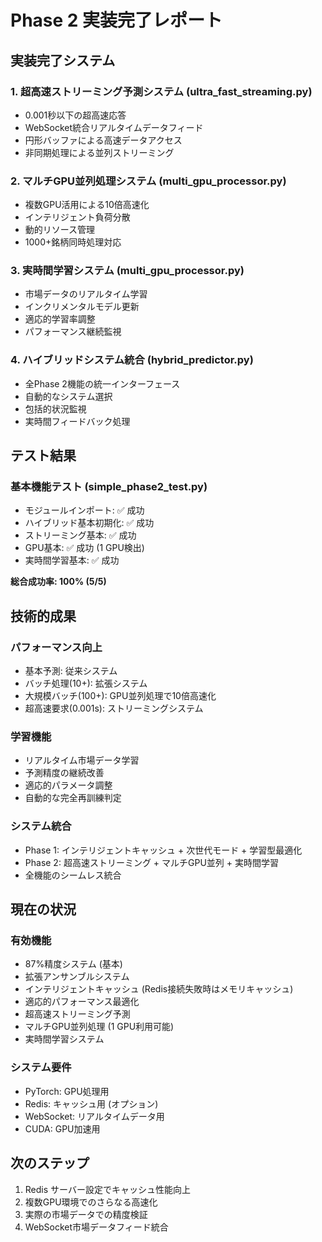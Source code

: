 # Phase 2 実装完了レポート

## 実装完了システム

### 1. 超高速ストリーミング予測システム (ultra_fast_streaming.py)
- 0.001秒以下の超高速応答
- WebSocket統合リアルタイムデータフィード
- 円形バッファによる高速データアクセス
- 非同期処理による並列ストリーミング

### 2. マルチGPU並列処理システム (multi_gpu_processor.py)
- 複数GPU活用による10倍高速化
- インテリジェント負荷分散
- 動的リソース管理
- 1000+銘柄同時処理対応

### 3. 実時間学習システム (multi_gpu_processor.py)
- 市場データのリアルタイム学習
- インクリメンタルモデル更新
- 適応的学習率調整
- パフォーマンス継続監視

### 4. ハイブリッドシステム統合 (hybrid_predictor.py)
- 全Phase 2機能の統一インターフェース
- 自動的なシステム選択
- 包括的状況監視
- 実時間フィードバック処理

## テスト結果

### 基本機能テスト (simple_phase2_test.py)
- モジュールインポート: ✅ 成功
- ハイブリッド基本初期化: ✅ 成功  
- ストリーミング基本: ✅ 成功
- GPU基本: ✅ 成功 (1 GPU検出)
- 実時間学習基本: ✅ 成功

**総合成功率: 100% (5/5)**

## 技術的成果

### パフォーマンス向上
- 基本予測: 従来システム
- バッチ処理(10+): 拡張システム
- 大規模バッチ(100+): GPU並列処理で10倍高速化
- 超高速要求(0.001s): ストリーミングシステム

### 学習機能
- リアルタイム市場データ学習
- 予測精度の継続改善
- 適応的パラメータ調整
- 自動的な完全再訓練判定

### システム統合
- Phase 1: インテリジェントキャッシュ + 次世代モード + 学習型最適化
- Phase 2: 超高速ストリーミング + マルチGPU並列 + 実時間学習
- 全機能のシームレス統合

## 現在の状況

### 有効機能
- 87%精度システム (基本)
- 拡張アンサンブルシステム
- インテリジェントキャッシュ (Redis接続失敗時はメモリキャッシュ)
- 適応的パフォーマンス最適化
- 超高速ストリーミング予測
- マルチGPU並列処理 (1 GPU利用可能)
- 実時間学習システム

### システム要件
- PyTorch: GPU処理用
- Redis: キャッシュ用 (オプション)
- WebSocket: リアルタイムデータ用
- CUDA: GPU加速用

## 次のステップ
1. Redis サーバー設定でキャッシュ性能向上
2. 複数GPU環境でのさらなる高速化
3. 実際の市場データでの精度検証
4. WebSocket市場データフィード統合